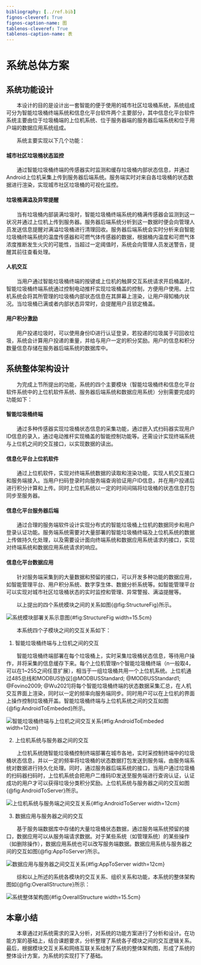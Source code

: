 ```yaml
---
bibliography: [../ref.bib]
fignos-cleveref: True
fignos-caption-name: 图
tablenos-cleveref: True
tablenos-caption-name: 表
---
```


# 系统总体方案

## 系统功能设计

　　本设计的目的是设计出一套智能的便于使用的城市社区垃圾桶系统，系统组成可分为智能垃圾桶终端系统和信息化平台软件两个主要部分，其中信息化平台软件系统主要由位于垃圾桶端的上位机系统、位于服务器端的服务器后端系统和位于用户端的数据应用系统组成。

　　系统主要实现以下几个功能：

#### 城市社区垃圾桶状态监控

　　通过智能垃圾桶终端的传感器实时监测和缓存垃圾桶内部状态信息，并通过Android上位机采集上传到服务器后端系统。服务端实时对来自各垃圾桶的状态数据进行渲染，实现城市社区垃圾桶的可视化监控。

#### 垃圾桶满溢及异常提醒

　　当有垃圾桶内部装满垃圾时，智能垃圾桶终端系统的桶满传感器会监测到这一状况并通过上位机上传到服务器。服务器后端系统分析到这一数据时便会向管理人员发送信息提醒对满溢垃圾桶进行清理回收。服务器后端系统会实时分析来自智能垃圾桶终端系统的温度传感器和可燃气体传感器的数据，根据桶内温度和可燃气体浓度推断发生火灾的可能性，当超过一定阈值时，系统会向管理人员发送警告，提醒其前往查看处理。

#### 人机交互

　　当用户通过智能垃圾桶终端的按键或上位机的触屏交互系统请求开启桶盖时，智能垃圾桶终端系统通过控制电动推杆实现垃圾桶盖的控制，方便用户使用。上位机系统会将其所管理的垃圾桶内部状态信息在其屏幕上渲染，让用户得知桶内状况。当垃圾桶已满或者内部状态异常时，会提醒用户且锁定桶盖。

#### 用户积分激励

　　用户投递垃圾时，可以使用身份ID进行认证登录，若投递的垃圾属于可回收垃圾，系统会计算用户投递的重量，并给与用户一定的积分奖励。用户的信息和积分数量信息存储在服务器后端系统的数据库中。


## 系统整体架构设计

　　为完成上节所提出的功能，系统的四个主要模块（智能垃圾桶终和信息化平台软件系统中的上位机软件系统、服务器后端系统和数据应用系统）分别需要完成的功能如下：

#### 智能垃圾桶终端

　　通过多种传感器实现垃圾桶状态信息的采集功能，通过嵌入式扫码器实现用户ID信息的录入，通过电动推杆实现桶盖的智能控制功能等。还需设计实现终端系统与上位机之间的交互接口，以实现数据的读出。

#### 信息化平台上位机软件

　　通过上位机软件，实现对终端系统数据的读取和渲染功能，实现人机交互接口和服务端接入。当用户扫码登录时向服务端查询验证用户ID信息，并在用户投递后进行积分计算和上传。同时上位机系统以一定的时间间隔将垃圾桶的状态信息打包同步至服务器。

#### 信息化平台服务器后端

　　通过合理的服务端软件设计实现分布式的智能垃圾桶上位机的数据同步和用户登录认证功能。服务端系统需要对大量部署的智能垃圾桶终端及上位机系统的数据上传做持久化处理，以及需要设计面向终端系统和数据应用系统请求的接口，实现对终端系统和数据应用系统请求的响应。

#### 信息化平台数据应用

　　针对服务端采集到的大量数据和预留的接口，可以开发多种功能的数据应用，如智能管理平台、用户积分系统、数字孪生体、数据分析系统等。如智能管理平台可以实现对城市社区垃圾桶状态的实时监控和管理、异常警报、满溢提醒等。

　　以上提出的四个系统模块之间的关系如图{@fig:StructureFig}所示。

![系统模块部署关系示意图](imgs/StructureFig.png){#fig:StructureFig width=15.5cm}

　　本系统四个子模块之间的交互关系如下：

1. 智能垃圾桶终端与上位机之间的交互

　　智能垃圾桶终端部署在每个垃圾桶上，实时采集垃圾桶状态信息，等待用户操作，并将采集的信息缓存下来。每个上位机管理n个智能垃圾桶终端（n一般取4，可以在1~255之间任意扩展），相当于一组垃圾桶共用一个上位机系统。上位机通过485总线和MODBUS协议[@MODBUSStandard; @MODBUSStandard1; @Fovino2009; @Wu2021]将每个智能垃圾桶终端的状态数据采集汇总，在人机交互界面上渲染，同时以一定的频率向服务端同步。同时用户可以在上位机的界面上操作控制垃圾桶开盖。智能垃圾桶终端与上位机系统之间的交互如图{@fig:AndroidToEmbeded}所示。

![智能垃圾桶终端与上位机之间交互关系](imgs/AndroidToEmbeded.png){#fig:AndroidToEmbeded width=12cm}

2. 上位机系统与服务器之间的交互

　　上位机系统随智能垃圾桶控制终端部署在城市各地，实时采控制终端中的垃圾桶状态信息，并以一定的频率将垃圾桶的状态数据打包发送到服务端，由服务端系统对数据进行持久化处理。同时，通过服务器后端系统的接口，当用户通过垃圾桶的扫码器扫码时，上位机系统会把用户二维码ID发送至服务端进行查询认证，认证成功的用户才可以获得垃圾分类积分奖励。上位机系统与服务器之间的交互如图{@fig:AndroidToServer}所示。

![上位机系统与服务端之间交互关系](imgs/AndroidToServer.png){#fig:AndroidToServer width=12cm}

3. 数据应用与服务器之间的交互

　　基于服务端数据库中存储的大量垃圾桶状态数据，通过服务端系统预留的接口，数据应用可以从服务端请求数据。对于某些系统（如管理系统）的某些操作（如删除操作），数据应用系统也可以改写服务端数据。数据应用系统与服务器之间的交互如图{@fig:AppToServer}所示。

![数据应用与服务器之间交互关系](imgs/AppToServer.png){#fig:AppToServer width=12cm}

　　综和以上所述的系统各模块的交互关系、组织关系和功能，本系统的整体架构图如{@fig:OverallStructure}所示：

![系统整体架构图](imgs/OverallStructure.png){#fig:OverallStructure width=15.5cm}

## 本章小结

　　本章通过对系统需求的深入分析，对系统的功能方案进行了分析和设计。在功能方案的基础上，结合课题要求，分析整理了系统各子模块之间的交互逻辑关系。最后，根据模块交互关系和网络互联关系绘制了系统的整体架构图，形成了系统的整体设计方案，为系统的实现打下了基础。